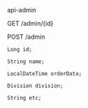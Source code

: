 
api-admin

GET /admin/{id}

POST /admin

    Long id;
    
    String name;

    LocalDateTime orderData;
 
    Division division;
    
    String etc;
    
   